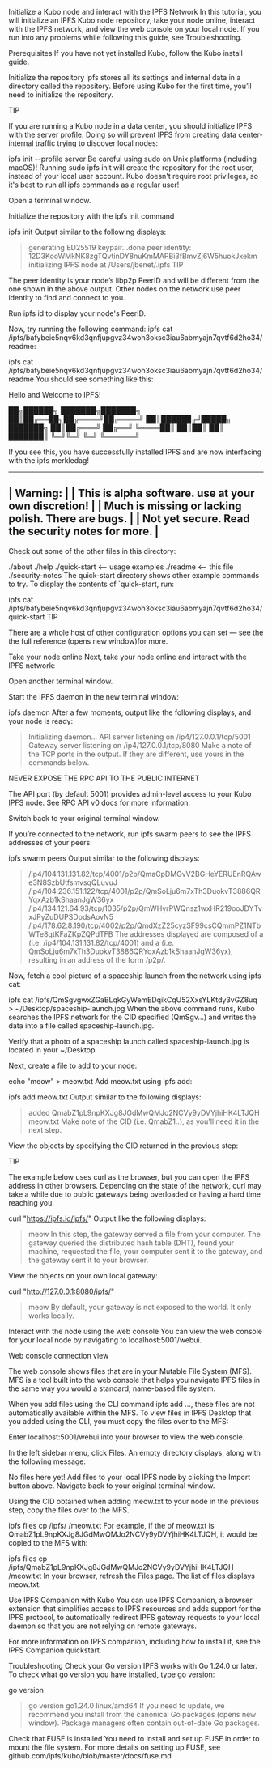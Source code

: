 Initialize a Kubo node and interact with the IPFS Network
In this tutorial, you will initialize an IPFS Kubo node repository, take your node online, interact with the IPFS network, and view the web console on your local node. If you run into any problems while following this guide, see Troubleshooting.

Prerequisites
If you have not yet installed Kubo, follow the Kubo install guide.

Initialize the repository
ipfs stores all its settings and internal data in a directory called the repository. Before using Kubo for the first time, you’ll need to initialize the repository.

TIP

If you are running a Kubo node in a data center, you should initialize IPFS with the server profile. Doing so will prevent IPFS from creating data center-internal traffic trying to discover local nodes:

ipfs init --profile server
Be careful using sudo on Unix platforms (including macOS)! Running sudo ipfs init will create the repository for the root user, instead of your local user account. Kubo doesn't require root privileges, so it's best to run all ipfs commands as a regular user!

Open a terminal window.

Initialize the repository with the ipfs init command

ipfs init
Output similar to the following displays:

> generating ED25519 keypair...done
> peer identity: 12D3KooWMkNK8zgTQvtinDY8nuKmMAPBi3fBmvZj6W5huokJxekm
> initializing IPFS node at /Users/jbenet/.ipfs
TIP

The peer identity is your node’s libp2p PeerID and will be different from the one shown in the above output. Other nodes on the network use peer identity to find and connect to you.

Run ipfs id to display your node's PeerID.

Now, try running the following command: ipfs cat /ipfs/bafybeie5nqv6kd3qnfjupgvz34woh3oksc3iau6abmyajn7qvtf6d2ho34/readme:

ipfs cat /ipfs/bafybeie5nqv6kd3qnfjupgvz34woh3oksc3iau6abmyajn7qvtf6d2ho34/readme
You should see something like this:

Hello and Welcome to IPFS!

██╗██████╗ ███████╗███████╗
██║██╔══██╗██╔════╝██╔════╝
██║██████╔╝█████╗  ███████╗
██║██╔═══╝ ██╔══╝  ╚════██║
██║██║     ██║     ███████║
╚═╝╚═╝     ╚═╝     ╚══════╝

If you see this, you have successfully installed
IPFS and are now interfacing with the ipfs merkledag!

-------------------------------------------------------
| Warning:                                              |
|   This is alpha software. use at your own discretion! |
|   Much is missing or lacking polish. There are bugs.  |
|   Not yet secure. Read the security notes for more.   |
-------------------------------------------------------

Check out some of the other files in this directory:

  ./about
  ./help
  ./quick-start     <-- usage examples
  ./readme          <-- this file
  ./security-notes
The quick-start directory shows other example commands to try. To display the contents of `quick-start, run:

ipfs cat /ipfs/bafybeie5nqv6kd3qnfjupgvz34woh3oksc3iau6abmyajn7qvtf6d2ho34/quick-start
TIP

There are a whole host of other configuration options you can set — see the the full reference (opens new window)for more.

Take your node online
Next, take your node online and interact with the IPFS network:

Open another terminal window.

Start the IPFS daemon in the new terminal window:

ipfs daemon
After a few moments, output like the following displays, and your node is ready:

> Initializing daemon...
> API server listening on /ip4/127.0.0.1/tcp/5001
> Gateway server listening on /ip4/127.0.0.1/tcp/8080
Make a note of the TCP ports in the output. If they are different, use yours in the commands below.

NEVER EXPOSE THE RPC API TO THE PUBLIC INTERNET

The API port (by default 5001) provides admin-level access to your Kubo IPFS node. See RPC API v0 docs for more information.

Switch back to your original terminal window.

If you’re connected to the network, run ipfs swarm peers to see the IPFS addresses of your peers:

ipfs swarm peers
Output similar to the following displays:

> /ip4/104.131.131.82/tcp/4001/p2p/QmaCpDMGvV2BGHeYERUEnRQAwe3N8SzbUtfsmvsqQLuvuJ
> /ip4/104.236.151.122/tcp/4001/p2p/QmSoLju6m7xTh3DuokvT3886QRYqxAzb1kShaanJgW36yx
> /ip4/134.121.64.93/tcp/1035/p2p/QmWHyrPWQnsz1wxHR219ooJDYTvxJPyZuDUPSDpdsAovN5
> /ip4/178.62.8.190/tcp/4002/p2p/QmdXzZ25cyzSF99csCQmmPZ1NTbWTe8qtKFaZKpZQPdTFB
The addresses displayed are composed of a <transport address> (i.e. /ip4/104.131.131.82/tcp/4001) and a <hash-of-public-key> (i.e. QmSoLju6m7xTh3DuokvT3886QRYqxAzb1kShaanJgW36yx), resulting in an address of the form <transport address>/p2p/<hash-of-public-key>.

Now, fetch a cool picture of a spaceship launch from the network using ipfs cat:

ipfs cat /ipfs/QmSgvgwxZGaBLqkGyWemEDqikCqU52XxsYLKtdy3vGZ8uq > ~/Desktop/spaceship-launch.jpg
When the above command runs, Kubo searches the IPFS network for the CID specified (QmSgv...) and writes the data into a file called spaceship-launch.jpg.

Verify that a photo of a spaceship launch called spaceship-launch.jpg is located in your ~/Desktop.

Next, create a file to add to your node:

echo "meow" > meow.txt
Add meow.txt using ipfs add:

ipfs add meow.txt
Output similar to the following displays:

> added QmabZ1pL9npKXJg8JGdMwQMJo2NCVy9yDVYjhiHK4LTJQH meow.txt
Make note of the CID (i.e. QmabZ1..), as you'll need it in the next step.

View the objects by specifying the CID <CID> returned in the previous step:

TIP

The example below uses curl as the browser, but you can open the IPFS address in other browsers. Depending on the state of the network, curl may take a while due to public gateways being overloaded or having a hard time reaching you.

curl "https://ipfs.io/ipfs/<CID>"
Output like the following displays:

> meow
In this step, the gateway served a file from your computer. The gateway queried the distributed hash table (DHT), found your machine, requested the file, your computer sent it to the gateway, and the gateway sent it to your browser.

View the objects on your own local gateway:

curl "http://127.0.0.1:8080/ipfs/<CID>"
> meow
By default, your gateway is not exposed to the world. It only works locally.

Interact with the node using the web console
You can view the web console for your local node by navigating to localhost:5001/webui.

Web console connection view

The web console shows files that are in your Mutable File System (MFS). MFS is a tool built into the web console that helps you navigate IPFS files in the same way you would a standard, name-based file system.

When you add files using the CLI command ipfs add ..., these files are not automatically available within the MFS. To view files in IPFS Desktop that you added using the CLI, you must copy the files over to the MFS:

Enter localhost:5001/webui into your browser to view the web console.

In the left sidebar menu, click Files. An empty directory displays, along with the following message:

No files here yet! Add files to your local IPFS node by clicking the Import button above.
Navigate back to your original terminal window.

Using the CID <CID> obtained when adding meow.txt to your node in the previous step, copy the files over to the MFS.

ipfs files cp /ipfs/<CID> /meow.txt
For example, if the <CID> of meow.txt is QmabZ1pL9npKXJg8JGdMwQMJo2NCVy9yDVYjhiHK4LTJQH, it would be copied to the MFS with:

ipfs files cp /ipfs/QmabZ1pL9npKXJg8JGdMwQMJo2NCVy9yDVYjhiHK4LTJQH /meow.txt
In your browser, refresh the Files page. The list of files displays meow.txt.

Use IPFS Companion with Kubo
You can use IPFS Companion, a browser extension that simplifies access to IPFS resources and adds support for the IPFS protocol, to automatically redirect IPFS gateway requests to your local daemon so that you are not relying on remote gateways.

For more information on IPFS companion, including how to install it, see the IPFS Companion quickstart.

Troubleshooting
Check your Go version
IPFS works with Go 1.24.0 or later. To check what go version you have installed, type go version:

go version

> go version go1.24.0 linux/amd64
If you need to update, we recommend you install from the canonical Go packages (opens new window). Package managers often contain out-of-date Go packages.

Check that FUSE is installed
You need to install and set up FUSE in order to mount the file system. For more details on setting up FUSE, see github.com/ipfs/kubo/blob/master/docs/fuse.md